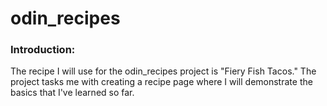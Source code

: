 # odin_recipes
### Introduction:
The recipe I will use for the odin_recipes project is "Fiery Fish Tacos." The project tasks me with
creating a recipe page where I will demonstrate the basics that I've learned so far.